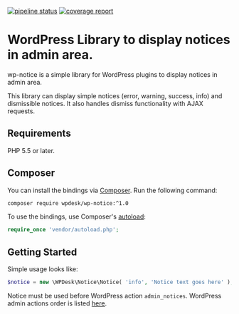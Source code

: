 [![pipeline status](https://gitlab.com/wpdesk/wp-notice/badges/master/pipeline.svg)](https://gitlab.com/wpdesk/wp-notice/commits/master) 
[![coverage report](https://gitlab.com/wpdesk/wp-notice/badges/master/coverage.svg)](https://gitlab.com/wpdesk/wp-notice/commits/master) 


WordPress Library to display notices in admin area.
===================================================

wp-notice is a simple library for WordPress plugins to display notices in admin area.

This library can display simple notices (error, warning, success, info) and dismissible notices.
It also handles dismiss functionality with AJAX requests.  

## Requirements

PHP 5.5 or later.

## Composer

You can install the bindings via [Composer](http://getcomposer.org/). Run the following command:

```bash
composer require wpdesk/wp-notice:^1.0
```

To use the bindings, use Composer's [autoload](https://getcomposer.org/doc/01-basic-usage.md#autoloading):

```php
require_once 'vendor/autoload.php';
```


## Getting Started

Simple usage looks like:

```php
$notice = new \WPDesk\Notice\Notice( 'info', 'Notice text goes here' ); 
```

Notice must be used before WordPress action `admin_notices`. WordPress admin actions order is listed [here](https://codex.wordpress.org/Plugin_API/Action_Reference#Actions_Run_During_an_Admin_Page_Request). 
